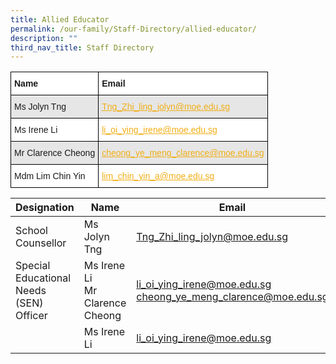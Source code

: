 ```yaml
---
title: Allied Educator
permalink: /our-family/Staff-Directory/allied-educator/
description: ""
third_nav_title: Staff Directory
---
```

<style type="text/css">
.tg  {border-collapse:collapse;border-spacing:0;}
.tg td{border-color:black;border-style:solid;border-width:1px;font-family:Arial, sans-serif;font-size:14px;
  overflow:hidden;padding:10px 5px;word-break:normal;}
.tg th{border-color:black;border-style:solid;border-width:1px;font-family:Arial, sans-serif;font-size:14px;
  font-weight:normal;overflow:hidden;padding:10px 5px;word-break:normal;}
.tg .tg-y5j8{background-color:#FFF;color:#F1AE16;text-align:left;text-decoration:underline;vertical-align:top}
.tg .tg-al0j{background-color:#E6E6E6;color:#F1AE16;text-align:left;text-decoration:underline;vertical-align:top}
.tg .tg-bsu7{background-color:#E6E6E6;text-align:left;vertical-align:middle}
.tg .tg-dgl5{background-color:#FFF;font-weight:bold;text-align:left;vertical-align:top}
.tg .tg-zr06{background-color:#FFF;text-align:left;vertical-align:middle}
</style>
<table class="tg">
<thead>
  <tr>
    <th class="tg-dgl5"><span style="font-weight:bold">Name</span></th>
    <th class="tg-dgl5"><span style="font-weight:bold">Email</span></th>
  </tr>
</thead>
<tbody>
  <tr>
    <td class="tg-bsu7">Ms Jolyn Tng</td>
    <td class="tg-al0j"><a href="mailto:Tng_Zhi_ling_jolyn@moe.edu.sg"><span style="text-decoration:underline;color:#F1AE16;background-color:transparent">Tng_Zhi_ling_jolyn@moe.edu.sg</span></a></td>
  </tr>
  <tr>
    <td class="tg-zr06">Ms Irene Li</td>
    <td class="tg-y5j8"><a href="mailto:li_oi_ying_irene@moe.edu.sg"><span style="text-decoration:underline;color:#F1AE16;background-color:transparent">li_oi_ying_irene@moe.edu.sg</span></a></td>
  </tr>
  <tr>
    <td class="tg-bsu7">Mr Clarence Cheong</td>
    <td class="tg-al0j"><a href="mailto:cheong_ye_meng_clarence@moe.edu.sg"><span style="text-decoration:underline;color:#F1AE16;background-color:transparent">cheong_ye_meng_clarence@moe.edu.sg</span></a></td>
  </tr>
  <tr>
        <td class="tg-zr06">Mdm Lim Chin Yin</td>
    <td class="tg-y5j8"><a href="mailto:lim_chin_yin_a@moe.edu.sg"><span style="text-decoration:underline;color:#F1AE16;background-color:transparent">lim_chin_yin_a@moe.edu.sg</span></a></td>
  </tr>
</tbody>
</table>



| Designation | Name | Email|
| -------- | -------- | -------- |
| School Counsellor   | Ms Jolyn Tng     | Tng_Zhi_ling_jolyn@moe.edu.sg   |
| Special Educational Needs (SEN) Officer | Ms Irene Li <br>Mr Clarence Cheong| li_oi_ying_irene@moe.edu.sg <br>cheong_ye_meng_clarence@moe.edu.sg|
| | Ms Irene Li| li_oi_ying_irene@moe.edu.sg|


